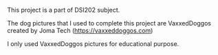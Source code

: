 This project is a part of DSI202 subject.

The dog pictures that I used to complete this project are VaxxedDoggos created by Joma Tech (https://vaxxeddoggos.com) 

I only used VaxxedDoggos pictures for educational purpose.
